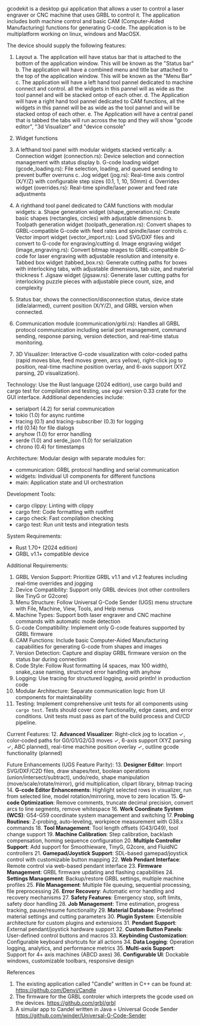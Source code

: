 
gcodekit is a desktop gui application that allows a user to control a laser engraver or CNC machine that uses GRBL to control it. The application includes both machine control and basic CAM (Computer-Aided Manufacturing) functions for generating G-code. The application is to be multiplatform working on linux, windows and MacOSX.

The device should supply the following features:

1. Layout
	a. The application will have status bar that is attached to the bottom of the application window. This will be known as the "Status bar"
	b. The application will have a combined menu and title bar attached to the top of the application window. This will be known as the "Menu Bar"
	c. The application will have a left hand tool pannel dedicated to machine connect and control. all the widgets in this pannel will as wide as the tool pannel and will be stacked ontop of each other. 
	d. The Application will have a right hand tool pannel dedicated to CAM functions, all the widgets in this pannel will be as wide as the tool pannel and will be stacked ontop of each other.
	e. The Application will have a central panel that is tabbed the tabs will run across the top and they will show "gcode editor", "3d Visualizer" and "device console"


2. Widget functions
1. A lefthand tool panel with modular widgets stacked vertically:
 	a. Connection widget (connection.rs): Device selection and connection management with status display
 	b. G-code loading widget (gcode_loading.rs): File selection, loading, and queued sending to prevent buffer overruns
 	c. Jog widget (jog.rs): Real-time axis control (X/Y/Z) with configurable step sizes (0.1, 1, 10, 50mm)
 	d. Overrides widget (overrides.rs): Real-time spindle/laser power and feed rate adjustments
2. A righthand tool panel dedicated to CAM functions with modular widgets:
 	a. Shape generation widget (shape_generation.rs): Create basic shapes (rectangles, circles) with adjustable dimensions
 	b. Toolpath generation widget (toolpath_generation.rs): Convert shapes to GRBL-compatible G-code with feed rates and spindle/laser controls
 	c. Vector import widget (vector_import.rs): Load SVG/DXF files and convert to G-code for engraving/cutting
 	d. Image engraving widget (image_engraving.rs): Convert bitmap images to GRBL-compatible G-code for laser engraving with adjustable resolution and intensity
 	e. Tabbed box widget (tabbed_box.rs): Generate cutting paths for boxes with interlocking tabs, with adjustable dimensions, tab size, and material thickness
 	f. Jigsaw widget (jigsaw.rs): Generate laser cutting paths for interlocking puzzle pieces with adjustable piece count, size, and complexity
3. Status bar, shows the connection/disconnection status, device state (idle/alarmed), current position (X/Y/Z), and GRBL version when connected.
 4. Communication module (communication/grbl.rs): Handles all GRBL protocol communication including serial port management, command sending, response parsing, version detection, and real-time status monitoring.
 5. 3D Visualizer: Interactive G-code visualization with color-coded paths (rapid moves blue, feed moves green, arcs yellow), right-click jog to position, real-time machine position overlay, and 6-axis support (XYZ parsing, 2D visualization).

Technology: Use the Rust language (2024 edition), use cargo build and cargo test for compilation and testing, use egui version 0.33 crate for the GUI interface. Additional dependencies include:
- serialport (4.2) for serial communication
- tokio (1.0) for async runtime
- tracing (0.1) and tracing-subscriber (0.3) for logging
- rfd (0.14) for file dialogs
- anyhow (1.0) for error handling
- serde (1.0) and serde_json (1.0) for serialization
- chrono (0.4) for timestamps

Architecture: Modular design with separate modules for:
- communication: GRBL protocol handling and serial communication
- widgets: Individual UI components for different functions
- main: Application state and UI orchestration

Development Tools:
- cargo clippy: Linting with clippy
- cargo fmt: Code formatting with rustfmt
- cargo check: Fast compilation checking
- cargo test: Run unit tests and integration tests

System Requirements:
- Rust 1.70+ (2024 edition)
- GRBL v1.1+ compatible device

Additional Requirements:
1. GRBL Version Support: Prioritize GRBL v1.1 and v1.2 features including real-time overrides and jogging
2. Device Compatibility: Support only GRBL devices (not other controllers like TinyG or G2core)
3. Menu Structure: Follow Universal G-Code Sender (UGS) menu structure with File, Machine, View, Tools, and Help menus
4. Machine Types: Support both laser engraver and CNC machine commands with automatic mode detection
5. G-code Compatibility: Implement only G-code features supported by GRBL firmware
6. CAM Functions: Include basic Computer-Aided Manufacturing capabilities for generating G-code from shapes and images
7. Version Detection: Capture and display GRBL firmware version on the status bar during connection
8. Code Style: Follow Rust formatting (4 spaces, max 100 width), snake_case naming, structured error handling with anyhow
9. Logging: Use tracing for structured logging, avoid println! in production code
10. Modular Architecture: Separate communication logic from UI components for maintainability
11. Testing: Implement comprehensive unit tests for all components using `cargo test`. Tests should cover core functionality, edge cases, and error conditions. Unit tests must pass as part of the build process and CI/CD pipeline.

 Current Features:
 12. **Advanced Visualizer**: Right-click jog to location ✓, color-coded paths for G0/G1/G2/G3 moves ✓, 6-axis support (XYZ parsing ✓, ABC planned), real-time machine position overlay ✓, outline gcode functionality (planned)

 Future Enhancements (UGS Feature Parity):
13. **Designer Editor**: Import SVG/DXF/C2D files, draw shapes/text, boolean operations (union/intersect/subtract), undo/redo, shape manipulation (move/scale/rotate/mirror), grid multiplication, clipart library, bitmap tracing
14. **G-code Editor Enhancements**: Highlight selected rows in visualizer, run from selected line, model rotation/mirroring, move to zero location
15. **G-code Optimization**: Remove comments, truncate decimal precision, convert arcs to line segments, remove whitespace
16. **Work Coordinate System (WCS)**: G54-G59 coordinate system management and switching
17. **Probing Routines**: Z-probing, auto-leveling, workpiece measurement with G38.x commands
18. **Tool Management**: Tool length offsets (G43/G49), tool change support
19. **Machine Calibration**: Step calibration, backlash compensation, homing sequence configuration
20. **Multiple Controller Support**: Add support for Smoothieware, TinyG, G2core, and FluidNC controllers
21. **Gamepad/Joystick Support**: SDL-based gamepad/joystick control with customizable button mapping
22. **Web Pendant Interface**: Remote control via web-based pendant interface
23. **Firmware Management**: GRBL firmware updating and flashing capabilities
24. **Settings Management**: Backup/restore GRBL settings, multiple machine profiles
25. **File Management**: Multiple file queuing, sequential processing, file preprocessing
26. **Error Recovery**: Automatic error handling and recovery mechanisms
27. **Safety Features**: Emergency stop, soft limits, safety door handling
28. **Job Management**: Time estimation, progress tracking, pause/resume functionality
29. **Material Database**: Predefined material settings and cutting parameters
30. **Plugin System**: Extensible architecture for custom plugins and extensions
31. **Pendant Support**: External pendant/joystick hardware support
32. **Custom Button Panels**: User-defined control buttons and macros
33. **Keybinding Customization**: Configurable keyboard shortcuts for all actions
34. **Data Logging**: Operation logging, analytics, and performance metrics
35. **Multi-axis Support**: Support for 4+ axis machines (ABCD axes)
36. **Configurable UI**: Dockable windows, customizable toolbars, responsive design

References
1. The existing application called "Candle" written in C++ can be found at: https://github.com/Denvi/Candle
2. The firmware for the GRBL controler which interprets the gcode used on the devices.  https://github.com/grbl/grbl 
3. A simular app to Candel written in Java = Universal Gcode Sender https://github.com/winder/Universal-G-Code-Sender

